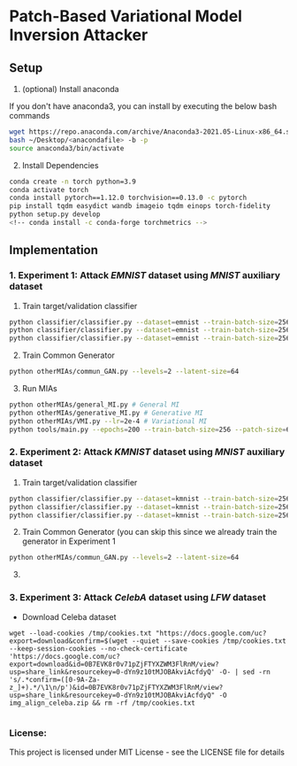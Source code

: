 # Patch-Based Variational Model Inversion Attacker

## Setup

1. (optional) Install anaconda

If you don't have anaconda3, you can install by executing the below bash commands
```bash
wget https://repo.anaconda.com/archive/Anaconda3-2021.05-Linux-x86_64.sh
bash ~/Desktop/<anacondafile> -b -p 
source anaconda3/bin/activate
```

2. Install Dependencies 
```bash
conda create -n torch python=3.9
conda activate torch
conda install pytorch==1.12.0 torchvision==0.13.0 -c pytorch
pip install tqdm easydict wandb imageio tqdm einops torch-fidelity
python setup.py develop
<!-- conda install -c conda-forge torchmetrics -->
```

## Implementation

### 1. Experiment 1: Attack *EMNIST* dataset using *MNIST* auxiliary dataset

1. Train target/validation classifier 

```bash
python classifier/classifier.py --dataset=emnist --train-batch-size=256 --epochs=30
python classifier/classifier.py --dataset=emnist --train-batch-size=256 --epochs=30 --valid=True
python classifier/classifier.py --dataset=emnist --train-batch-size=256 --test=True
```
2. Train Common Generator

```bash
python otherMIAs/commun_GAN.py --levels=2 --latent-size=64
```

3. Run MIAs

```bash
python otherMIAs/general_MI.py # General MI
python otherMIAs/generative_MI.py # Generative MI
python otherMIAs/VMI.py --lr=2e-4 # Variational MI
python tools/main.py --epochs=200 --train-batch-size=256 --patch-size=6 --patch-stride=2 --keep-ratio=0.6 --n-gf=64 --n-df=16 --level-g=4 --level-d=3 --w-attack=0.01 --lr=3e-3
```

### 2. Experiment 2: Attack *KMNIST* dataset using *MNIST* auxiliary dataset

1. Train target/validation classifier

```bash
python classifier/classifier.py --dataset=kmnist --train-batch-size=256 --epochs=30
python classifier/classifier.py --dataset=kmnist --train-batch-size=256 --epochs=30 --valid=True
python classifier/classifier.py --dataset=kmnist --train-batch-size=256 --test=True
```
2. Train Common Generator (you can skip this since we already train the generator in Experiment 1

```bash
python otherMIAs/commun_GAN.py --levels=2 --latent-size=64
```

3. 


### 3. Experiment 3: Attack *CelebA* dataset using *LFW* dataset
- Download Celeba dataset
```
wget --load-cookies /tmp/cookies.txt "https://docs.google.com/uc?export=download&confirm=$(wget --quiet --save-cookies /tmp/cookies.txt --keep-session-cookies --no-check-certificate 'https://docs.google.com/uc?export=download&id=0B7EVK8r0v71pZjFTYXZWM3FlRnM/view?usp=share_link&resourcekey=0-dYn9z10tMJOBAkviAcfdyQ' -O- | sed -rn 's/.*confirm=([0-9A-Za-z_]+).*/\1\n/p')&id=0B7EVK8r0v71pZjFTYXZWM3FlRnM/view?usp=share_link&resourcekey=0-dYn9z10tMJOBAkviAcfdyQ" -O img_align_celeba.zip && rm -rf /tmp/cookies.txt
```


```bash

```

### License:
This project is licensed under MIT License - see the LICENSE file for details
